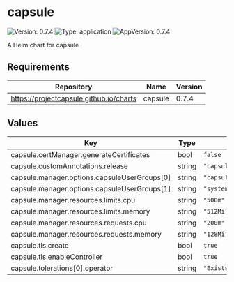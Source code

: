 # capsule

![Version: 0.7.4](https://img.shields.io/badge/Version-0.7.4-informational?style=flat-square) ![Type: application](https://img.shields.io/badge/Type-application-informational?style=flat-square) ![AppVersion: 0.7.4](https://img.shields.io/badge/AppVersion-0.7.4-informational?style=flat-square)

A Helm chart for capsule

## Requirements

| Repository | Name | Version |
|------------|------|---------|
| https://projectcapsule.github.io/charts | capsule | 0.7.4 |

## Values

| Key | Type | Default | Description |
|-----|------|---------|-------------|
| capsule.certManager.generateCertificates | bool | `false` |  |
| capsule.customAnnotations.release | string | `"capsule"` |  |
| capsule.manager.options.capsuleUserGroups[0] | string | `"capsule.clastix.io"` |  |
| capsule.manager.options.capsuleUserGroups[1] | string | `"system:serviceaccounts:krci"` |  |
| capsule.manager.resources.limits.cpu | string | `"500m"` |  |
| capsule.manager.resources.limits.memory | string | `"512Mi"` |  |
| capsule.manager.resources.requests.cpu | string | `"200m"` |  |
| capsule.manager.resources.requests.memory | string | `"128Mi"` |  |
| capsule.tls.create | bool | `true` |  |
| capsule.tls.enableController | bool | `true` |  |
| capsule.tolerations[0].operator | string | `"Exists"` |  |

